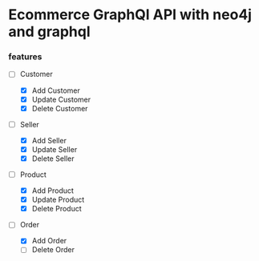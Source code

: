# Ecommerce GraphQl API with neo4j and graphql

### features

- [ ] Customer

  - [x] Add Customer
  - [X] Update Customer
  - [X] Delete Customer

- [ ] Seller

  - [x] Add Seller
  - [x] Update Seller
  - [x] Delete Seller

- [ ] Product

  - [x] Add Product
  - [x] Update Product
  - [x] Delete Product

- [ ] Order
  - [x] Add Order
  - [ ] Delete Order
